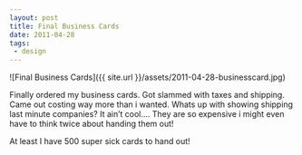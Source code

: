 ```yaml
---
layout: post
title: Final Business Cards
date: 2011-04-28
tags:
 - design
---
```

![Final Business Cards]({{ site.url }}/assets/2011-04-28-businesscard.jpg)

Finally ordered my business cards. Got slammed with taxes and shipping. Came out costing way more than i wanted. Whats up with showing shipping last minute companies? It ain’t cool…. They are so expensive i might even have to think twice about handing them out!

At least I have 500 super sick cards to hand out!

